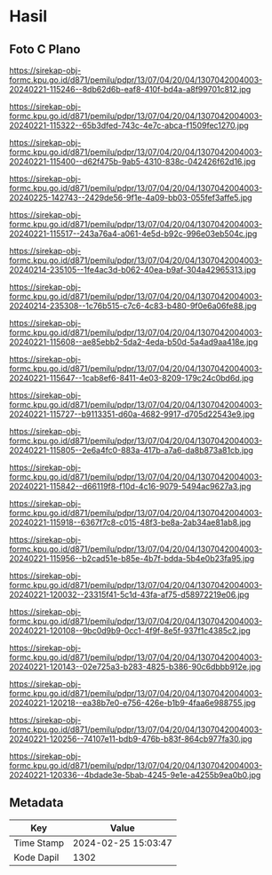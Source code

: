 # Hasil

## Foto C Plano

https://sirekap-obj-formc.kpu.go.id/d871/pemilu/pdpr/13/07/04/20/04/1307042004003-20240221-115246--8db62d6b-eaf8-410f-bd4a-a8f99701c812.jpg

https://sirekap-obj-formc.kpu.go.id/d871/pemilu/pdpr/13/07/04/20/04/1307042004003-20240221-115322--65b3dfed-743c-4e7c-abca-f1509fec1270.jpg

https://sirekap-obj-formc.kpu.go.id/d871/pemilu/pdpr/13/07/04/20/04/1307042004003-20240221-115400--d62f475b-9ab5-4310-838c-042426f62d16.jpg

https://sirekap-obj-formc.kpu.go.id/d871/pemilu/pdpr/13/07/04/20/04/1307042004003-20240225-142743--2429de56-9f1e-4a09-bb03-055fef3affe5.jpg

https://sirekap-obj-formc.kpu.go.id/d871/pemilu/pdpr/13/07/04/20/04/1307042004003-20240221-115517--243a76a4-a061-4e5d-b92c-996e03eb504c.jpg

https://sirekap-obj-formc.kpu.go.id/d871/pemilu/pdpr/13/07/04/20/04/1307042004003-20240214-235105--1fe4ac3d-b062-40ea-b9af-304a42965313.jpg

https://sirekap-obj-formc.kpu.go.id/d871/pemilu/pdpr/13/07/04/20/04/1307042004003-20240214-235308--1c76b515-c7c6-4c83-b480-9f0e6a06fe88.jpg

https://sirekap-obj-formc.kpu.go.id/d871/pemilu/pdpr/13/07/04/20/04/1307042004003-20240221-115608--ae85ebb2-5da2-4eda-b50d-5a4ad9aa418e.jpg

https://sirekap-obj-formc.kpu.go.id/d871/pemilu/pdpr/13/07/04/20/04/1307042004003-20240221-115647--1cab8ef6-8411-4e03-8209-179c24c0bd6d.jpg

https://sirekap-obj-formc.kpu.go.id/d871/pemilu/pdpr/13/07/04/20/04/1307042004003-20240221-115727--b9113351-d60a-4682-9917-d705d22543e9.jpg

https://sirekap-obj-formc.kpu.go.id/d871/pemilu/pdpr/13/07/04/20/04/1307042004003-20240221-115805--2e6a4fc0-883a-417b-a7a6-da8b873a81cb.jpg

https://sirekap-obj-formc.kpu.go.id/d871/pemilu/pdpr/13/07/04/20/04/1307042004003-20240221-115842--d66119f8-f10d-4c16-9079-5494ac9627a3.jpg

https://sirekap-obj-formc.kpu.go.id/d871/pemilu/pdpr/13/07/04/20/04/1307042004003-20240221-115918--6367f7c8-c015-48f3-be8a-2ab34ae81ab8.jpg

https://sirekap-obj-formc.kpu.go.id/d871/pemilu/pdpr/13/07/04/20/04/1307042004003-20240221-115956--b2cad51e-b85e-4b7f-bdda-5b4e0b23fa95.jpg

https://sirekap-obj-formc.kpu.go.id/d871/pemilu/pdpr/13/07/04/20/04/1307042004003-20240221-120032--23315f41-5c1d-43fa-af75-d58972219e06.jpg

https://sirekap-obj-formc.kpu.go.id/d871/pemilu/pdpr/13/07/04/20/04/1307042004003-20240221-120108--9bc0d9b9-0cc1-4f9f-8e5f-937f1c4385c2.jpg

https://sirekap-obj-formc.kpu.go.id/d871/pemilu/pdpr/13/07/04/20/04/1307042004003-20240221-120143--02e725a3-b283-4825-b386-90c6dbbb912e.jpg

https://sirekap-obj-formc.kpu.go.id/d871/pemilu/pdpr/13/07/04/20/04/1307042004003-20240221-120218--ea38b7e0-e756-426e-b1b9-4faa6e988755.jpg

https://sirekap-obj-formc.kpu.go.id/d871/pemilu/pdpr/13/07/04/20/04/1307042004003-20240221-120256--74107e11-bdb9-476b-b83f-864cb977fa30.jpg

https://sirekap-obj-formc.kpu.go.id/d871/pemilu/pdpr/13/07/04/20/04/1307042004003-20240221-120336--4bdade3e-5bab-4245-9e1e-a4255b9ea0b0.jpg


## Metadata

| Key        | Value               |
| ---------- | ------------------- |
| Time Stamp | 2024-02-25 15:03:47 |
| Kode Dapil | 1302                |



